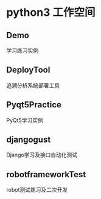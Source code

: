 # python3 工作空间
## Demo
学习练习实例
## DeployTool
追溯分析系统部署工具
## Pyqt5Practice
PyQt5学习实例
## djangogust
Django学习及接口自动化测试
## robotframeworkTest
robot测试练习及二次开发

